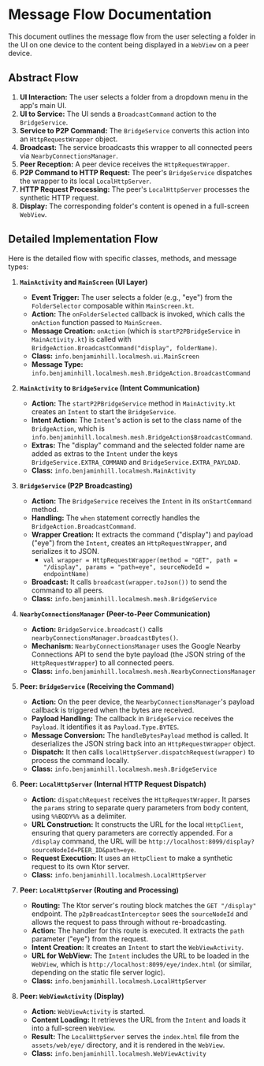 # Message Flow Documentation

This document outlines the message flow from the user selecting a folder in the UI on one device to the content being displayed in a `WebView` on a peer device.

## Abstract Flow

1.  **UI Interaction:** The user selects a folder from a dropdown menu in the app's main UI.
2.  **UI to Service:** The UI sends a `BroadcastCommand` action to the `BridgeService`.
3.  **Service to P2P Command:** The `BridgeService` converts this action into an `HttpRequestWrapper` object.
4.  **Broadcast:** The service broadcasts this wrapper to all connected peers via `NearbyConnectionsManager`.
5.  **Peer Reception:** A peer device receives the `HttpRequestWrapper`.
6.  **P2P Command to HTTP Request:** The peer's `BridgeService` dispatches the wrapper to its local `LocalHttpServer`.
7.  **HTTP Request Processing:** The peer's `LocalHttpServer` processes the synthetic HTTP request.
8.  **Display:** The corresponding folder's content is opened in a full-screen `WebView`.

## Detailed Implementation Flow

Here is the detailed flow with specific classes, methods, and message types:

1.  **`MainActivity` and `MainScreen` (UI Layer)**
    *   **Event Trigger:** The user selects a folder (e.g., "eye") from the `FolderSelector` composable within `MainScreen.kt`.
    *   **Action:** The `onFolderSelected` callback is invoked, which calls the `onAction` function passed to `MainScreen`.
    *   **Message Creation:** `onAction` (which is `startP2PBridgeService` in `MainActivity.kt`) is called with `BridgeAction.BroadcastCommand("display", folderName)`.
    *   **Class:** `info.benjaminhill.localmesh.ui.MainScreen`
    *   **Message Type:** `info.benjaminhill.localmesh.mesh.BridgeAction.BroadcastCommand`

2.  **`MainActivity` to `BridgeService` (Intent Communication)**
    *   **Action:** The `startP2PBridgeService` method in `MainActivity.kt` creates an `Intent` to start the `BridgeService`.
    *   **Intent Action:** The `Intent`'s action is set to the class name of the `BridgeAction`, which is `info.benjaminhill.localmesh.mesh.BridgeAction$BroadcastCommand`.
    *   **Extras:** The "display" command and the selected folder name are added as extras to the `Intent` under the keys `BridgeService.EXTRA_COMMAND` and `BridgeService.EXTRA_PAYLOAD`.
    *   **Class:** `info.benjaminhill.localmesh.MainActivity`

3.  **`BridgeService` (P2P Broadcasting)**
    *   **Action:** The `BridgeService` receives the `Intent` in its `onStartCommand` method.
    *   **Handling:** The `when` statement correctly handles the `BridgeAction.BroadcastCommand`.
    *   **Wrapper Creation:** It extracts the command ("display") and payload ("eye") from the `Intent`, creates an `HttpRequestWrapper`, and serializes it to JSON.
        *   `val wrapper = HttpRequestWrapper(method = "GET", path = "/display", params = "path=eye", sourceNodeId = endpointName)`
    *   **Broadcast:** It calls `broadcast(wrapper.toJson())` to send the command to all peers.
    *   **Class:** `info.benjaminhill.localmesh.mesh.BridgeService`

4.  **`NearbyConnectionsManager` (Peer-to-Peer Communication)**
    *   **Action:** `BridgeService.broadcast()` calls `nearbyConnectionsManager.broadcastBytes()`.
    *   **Mechanism:** `NearbyConnectionsManager` uses the Google Nearby Connections API to send the byte payload (the JSON string of the `HttpRequestWrapper`) to all connected peers.
    *   **Class:** `info.benjaminhill.localmesh.mesh.NearbyConnectionsManager`

5.  **Peer: `BridgeService` (Receiving the Command)**
    *   **Action:** On the peer device, the `NearbyConnectionsManager`'s payload callback is triggered when the bytes are received.
    *   **Payload Handling:** The callback in `BridgeService` receives the `Payload`. It identifies it as `Payload.Type.BYTES`.
    *   **Message Conversion:** The `handleBytesPayload` method is called. It deserializes the JSON string back into an `HttpRequestWrapper` object.
    *   **Dispatch:** It then calls `localHttpServer.dispatchRequest(wrapper)` to process the command locally.
    *   **Class:** `info.benjaminhill.localmesh.mesh.BridgeService`

6.  **Peer: `LocalHttpServer` (Internal HTTP Request Dispatch)**
    *   **Action:** `dispatchRequest` receives the `HttpRequestWrapper`. It parses the `params` string to separate query parameters from body content, using `%%BODY%%` as a delimiter.
    *   **URL Construction:** It constructs the URL for the local `HttpClient`, ensuring that query parameters are correctly appended. For a `/display` command, the URL will be `http://localhost:8099/display?sourceNodeId=PEER_ID&path=eye`.
    *   **Request Execution:** It uses an `HttpClient` to make a synthetic request to its own Ktor server.
    *   **Class:** `info.benjaminhill.localmesh.LocalHttpServer`

7.  **Peer: `LocalHttpServer` (Routing and Processing)**
    *   **Routing:** The Ktor server's routing block matches the `GET "/display"` endpoint. The `p2pBroadcastInterceptor` sees the `sourceNodeId` and allows the request to pass through without re-broadcasting.
    *   **Action:** The handler for this route is executed. It extracts the `path` parameter ("eye") from the request.
    *   **Intent Creation:** It creates an `Intent` to start the `WebViewActivity`.
    *   **URL for WebView:** The `Intent` includes the URL to be loaded in the `WebView`, which is `http://localhost:8099/eye/index.html` (or similar, depending on the static file server logic).
    *   **Class:** `info.benjaminhill.localmesh.LocalHttpServer`

8.  **Peer: `WebViewActivity` (Display)**
    *   **Action:** `WebViewActivity` is started.
    *   **Content Loading:** It retrieves the URL from the `Intent` and loads it into a full-screen `WebView`.
    *   **Result:** The `LocalHttpServer` serves the `index.html` file from the `assets/web/eye/` directory, and it is rendered in the `WebView`.
    *   **Class:** `info.benjaminhill.localmesh.WebViewActivity`
